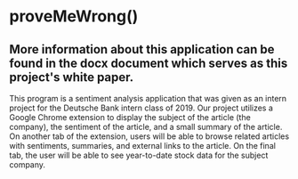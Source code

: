 # proveMeWrong()
## More information about this application can be found in the docx document which serves as this project's white paper.
 This program is a sentiment analysis application that was given as an intern project for the Deutsche Bank intern class of 2019. 
 Our project utilizes a Google Chrome extension to display the subject of the article (the company), the sentiment of the article, and a small summary of the article. On another tab of the extension, users will be able to browse related articles with sentiments, summaries, and external links to the article. On the final tab, the user will be able to see year-to-date stock data for the subject company. 

